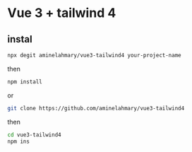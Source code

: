 # Vue 3 + tailwind 4


## instal
```sh 
npx degit aminelahmary/vue3-tailwind4 your-project-name 
```
then 
```sh 
npm install
```

or

```sh
git clone https://github.com/aminelahmary/vue3-tailwind4
```
then
```sh
cd vue3-tailwind4
npm ins
```